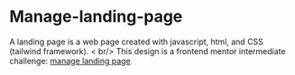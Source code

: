 # Manage-landing-page
A landing page is a web page created with javascript, html, and CSS (tailwind framework). < br/>
This design is a frontend mentor intermediate challenge: [manage landing page](https://www.frontendmentor.io/challenges/manage-landing-page-SLXqC6P5)
